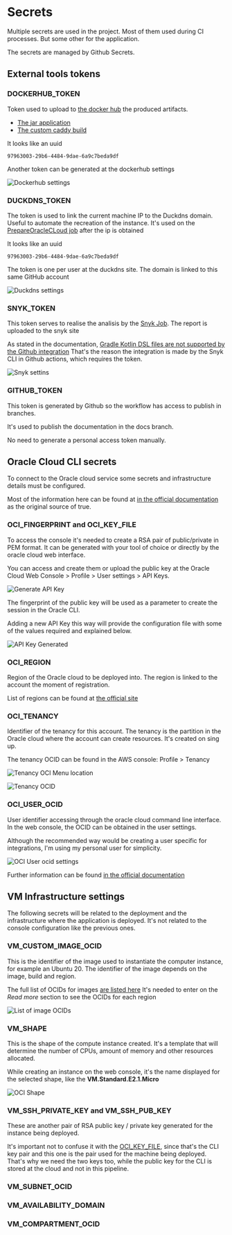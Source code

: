 # Secrets
Multiple secrets are used in the project. Most of them used during CI processes. But some other for the application.

The secrets are managed by Github Secrets.

## External tools tokens

### DOCKERHUB_TOKEN

Token used to upload to [the docker hub](https://hub.docker.com/u/davidtca) the produced artifacts. 
 * [The jar application](./jobs.md#PrepareImage) 
 * [The custom caddy build](./jobs.md#SetUpCaddy)

It looks like an uuid
    
    97963003-29b6-4484-9dae-6a9c7beda9df

Another token can be generated at the dockerhub settings

![Dockerhub settings](../img/ci/secrets/dockerhub.png)

### DUCKDNS_TOKEN

The token is used to link the current machine IP to the Duckdns domain. 
Useful to automate the recreation of the instance. 
It's used on the [PrepareOracleCLoud job](./jobs#PrepareOracleCLoud) after the ip is obtained

It looks like an uuid

    97963003-29b6-4484-9dae-6a9c7beda9df

The token is one per user at the duckdns site. The domain is linked to this same GitHub account

![Duckdns settings](../img/ci/secrets/duckdns.png)


### SNYK_TOKEN
This token serves to realise the analisis by the [Snyk Job](./jobs#Snyk). The report is uploaded to the snyk site

As stated in the documentation, [Gradle Kotlin DSL files are not supported by the Github integration](https://app.snyk.io/org/davidtourino/project/fe14ca39-27ff-4f12-b039-32402360d83b)
That's the reason the integration is made by the Snyk CLI in Github actions, which requires the token.

![Snyk settins](../img/ci/secrets/snyk.png)


### GITHUB_TOKEN
This token is generated by Github so the workflow has access to publish in branches.

It's used to publish the documentation in the docs branch.

No need to generate a personal access token manually.

## Oracle Cloud CLI secrets

To connect to the Oracle cloud service some secrets and infrastructure details must be configured.

Most of the information here can be found at [in the official documentation](https://docs.oracle.com/en-us/iaas/Content/API/Concepts/apisigningkey.htm)
as the original source of true.

### OCI_FINGERPRINT and OCI_KEY_FILE

To access the console it's needed to create a RSA pair of public/private in PEM format. It can be generated with your 
tool of choice or directly by the oracle cloud web interface.

You can access and create them or upload the public key at the Oracle Cloud Web Console > Profile > User settings > API Keys.

![Generate API Key](../img/ci/secrets/oci_key.png)

The fingerprint of the public key will be used as a parameter to create the session in the Oracle CLI.

Adding a new API Key this way will provide the configuration file with some of the values required and explained below.

![API Key Generated](../img/ci/secrets/oci_key_generated.png)


### OCI_REGION

Region of the Oracle cloud to be deployed into. The region is linked to the account the moment of registration.

List of regions can be found at [the official site](https://docs.oracle.com/en-us/iaas/Content/General/Concepts/regions.htm )



### OCI_TENANCY
Identifier of the tenancy for this account. The tenancy is the partition in the Oracle cloud where the account can create resources.
It's created on sing up.

The tenancy OCID can be found in the AWS console: Profile > Tenancy

![Tenancy OCI Menu location](../img/ci/secrets/tenancy_menu.png)

![Tenancy OCID](../img/ci/secrets/tenancy_ocid.png)



### OCI_USER_OCID

User identifier accessing through the oracle cloud command line interface. In the web console, the OCID can be
obtained in the user settings.

Although the recommended way would be creating a user specific for integrations, I'm using my personal user for simplicity.

![OCI User ocid settings](../img/ci/secrets/oci_user_ocid.png)

Further information can be found [in the official documentation](https://docs.oracle.com/en-us/iaas/Content/API/Concepts/apisigningkey.htm#three)

## VM Infrastructure settings
The following secrets will be related to the deployment and the infrastructure where the application is deployed. 
It's not related to the console configuration like the previous ones.


### VM_CUSTOM_IMAGE_OCID

This is the identifier of the image used to instantiate the computer instance, for example an Ubuntu 20.
The identifier of the image depends on the image, build and region.

The full list of OCIDs for images [are listed here](https://docs.oracle.com/en-us/iaas/images/)
It's needed to enter on the _Read more_ section to see the OCIDs for each region

![List of image OCIDs](../img/ci/secrets/image_ocids.png)


### VM_SHAPE

This is the shape of the compute instance created. It's a template that will determine the number of CPUs, amount of memory
and other resources allocated. 

While creating an instance on the web console, it's the name displayed for the selected shape, like the **VM.Standard.E2.1.Micro**

![OCI Shape](../img/ci/secrets/oci_shape.png)



### VM_SSH_PRIVATE_KEY and VM_SSH_PUB_KEY
These are another pair of RSA public key / private key generated for the instance being deployed. 

It's important not to confuse it with the [OCI_KEY_FILE](.#oci_fingerprint-and-oci_key_file), since that's the CLI key 
pair and this one is the pair used for the machine being deployed. That's why we need the two keys too, while the public
key for the CLI is stored at the cloud and not in this pipeline.


### VM_SUBNET_OCID


### VM_AVAILABILITY_DOMAIN


### VM_COMPARTMENT_OCID

